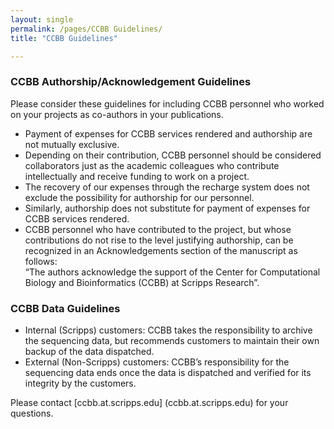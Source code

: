 ```yaml
--- 
layout: single
permalink: /pages/CCBB Guidelines/
title: "CCBB Guidelines"

---
```


### CCBB Authorship/Acknowledgement Guidelines

Please consider these guidelines for including CCBB personnel who worked on your projects as co-authors in your publications.  
- Payment of expenses for CCBB services rendered and authorship are not mutually exclusive. 
- Depending on their contribution, CCBB personnel should be considered collaborators just as the academic colleagues who contribute intellectually and receive funding to work on a project. 
- The recovery of our expenses through the recharge system does not exclude the possibility for authorship for our personnel. 
- Similarly, authorship does not substitute for payment of expenses for CCBB services rendered. 
- CCBB personnel who have contributed to the project, but whose contributions do not rise to the level justifying authorship, can be recognized in an Acknowledgements section of the manuscript as follows:  
“The authors acknowledge the support of the Center for Computational Biology and Bioinformatics (CCBB) at Scripps Research”.


### CCBB Data Guidelines
- Internal (Scripps) customers: CCBB takes the responsibility to archive the sequencing data, but recommends customers to maintain their own backup of the data dispatched.
- External (Non-Scripps) customers: CCBB’s responsibility for the sequencing data ends once the data is dispatched and verified for its integrity by the customers.  

Please contact [ccbb.at.scripps.edu] (ccbb.at.scripps.edu) for your questions.
